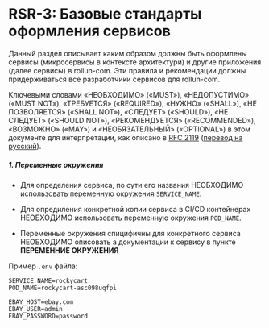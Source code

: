 
RSR-3: Базовые стандарты оформления сервисов
============================================

Данный раздел описывает каким образом должны быть оформлены сервисы (микросервисы в контексте архитектури)
и другие приложения (далее сервисы) в rollun-com. 
Эти правила и рекомендации должны придерживаться все разработчики сервисов для rollun-com.

Ключевыми словами «НЕОБХОДИМО» («MUST»), «НЕДОПУСТИМО» («MUST NOT»), «ТРЕБУЕТСЯ» («REQUIRED»), 
«НУЖНО» («SHALL»), «НЕ ПОЗВОЛЯЕТСЯ» («SHALL NOT»), «СЛЕДУЕТ» («SHOULD»), «НЕ СЛЕДУЕТ» («SHOULD NOT»), 
«РЕКОМЕНДУЕТСЯ» («RECOMMENDED»), «ВОЗМОЖНО» («MAY») и «НЕОБЯЗАТЕЛЬНЫЙ» («OPTIONAL») в этом документе 
для интерпретации, как описано в [RFC 2119](http://www.ietf.org/rfc/rfc2119.txt) 
([перевод на русский](http://rfc.com.ru/rfc2119.htm)).


##### 1. Переменные окружения

* Для определения сервиса, по сути его названия НЕОБХОДИМО использовать
переменную окружения `SERVICE_NAME`.

* Для опредиления конкретной копии сервиса в CI/CD контейнерах НЕОБХОДИМО использовать
переменную окружения `POD_NAME`.

* Переменные окружения спицифичны для конкретного сервиса НЕОБХОДИМО описовать а документации к сервису
 в пункте **ПЕРЕМЕННИЕ ОКРУЖЕНИЯ** 

Пример `.env` файла:
    
```
SERVICE_NAME=rockycart
POD_NAME=rockycart-asc098uqfpi

EBAY_HOST=ebay.com
EBAY_USER=admin
EBAY_PASSWORD=password
```
